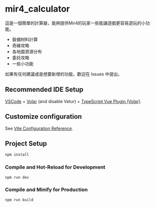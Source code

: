 # mir4_calculator

這是一個簡單的計算器，能夠提供Mir4的玩家一些能讓遊戲更容易遊玩的小功能。

* 裝備材料計算
* 奇緣攻略
* 各地圖資源分布
* 委託攻略
* 一些小功能

如果有任何建議或是想要新增的功能，歡迎在 Issues 中提出。

## Recommended IDE Setup

[VSCode](https://code.visualstudio.com/) + [Volar](https://marketplace.visualstudio.com/items?itemName=Vue.volar) (and disable Vetur) + [TypeScript Vue Plugin (Volar)](https://marketplace.visualstudio.com/items?itemName=Vue.vscode-typescript-vue-plugin).

## Customize configuration

See [Vite Configuration Reference](https://vitejs.dev/config/).

## Project Setup

```sh
npm install
```

### Compile and Hot-Reload for Development

```sh
npm run dev
```

### Compile and Minify for Production

```sh
npm run build
```
